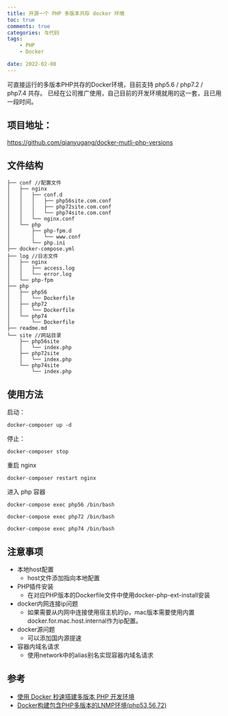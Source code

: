 ```yaml
---
title: 开源一个 PHP 多版本共存 docker 环境
toc: true
comments: true
categories: 与代码
tags: 
	- PHP
	- Docker

date: 2022-02-08
---
```


可直接运行的多版本PHP共存的Docker环境，目前支持 php5.6 / php7.2 / php7.4 共存。
已经在公司推广使用，自己目前的开发环境就用的这一套，且已用一段时间。


## 项目地址：

https://github.com/qianyugang/docker-mutli-php-versions

## 文件结构


```
├── conf //配置文件
│   ├── nginx
│   │   ├── conf.d
│   │   │   ├── php56site.com.conf
│   │   │   ├── php72site.com.conf
│   │   │   └── php74site.com.conf
│   │   └── nginx.conf
│   └── php
│       ├── php-fpm.d
│       │   └── www.conf
│       └── php.ini
├── docker-compose.yml
├── log //日志文件
│   ├── nginx
│   │   ├── access.log
│   │   └── error.log
│   └── php-fpm
├── php
│   ├── php56
│   │   └── Dockerfile
│   ├── php72
│   │   └── Dockerfile
│   └── php74
│       └── Dockerfile
├── readme.md
└── site //网站目录
    ├── php56site
    │   └── index.php
    ├── php72site
    │   └── index.php
    └── php74site
        └── index.php
```

## 使用方法

启动：

```
docker-composer up -d
```

停止：

```
docker-composer stop
```

重启 nginx

```
docker-composer restart nginx
```

进入 php 容器

```
docker-compose exec php56 /bin/bash

docker-compose exec php72 /bin/bash

docker-compose exec php74 /bin/bash
```

## 注意事项

- 本地host配置
    - host文件添加指向本地配置
- PHP插件安装
    - 在对应PHP版本的Dockerfile文件中使用docker-php-ext-install安装
- docker内网连接ip问题
    - 如果需要从内网中连接使用宿主机的ip，mac版本需要使用内置docker.for.mac.host.internal作为ip配置。
- docker源问题
    - 可以添加国内源提速
- 容器内域名请求
    - 使用network中的alias别名实现容器内域名请求

## 参考

- [使用 Docker 秒速搭建多版本 PHP 开发环境](https://juejin.cn/post/6980576111818194957)
- [Docker构建包含PHP多版本的LNMP环境(php53,56,72)](https://0ne.store/2018/01/13/docker-compose-lnmp-multi-php-version/)







